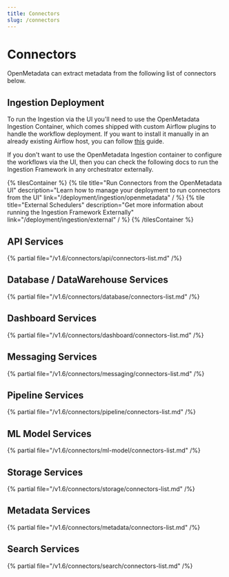 ```yaml
---
title: Connectors
slug: /connectors
---
```


# Connectors

OpenMetadata can extract metadata from the following list of connectors below.

## Ingestion Deployment

To run the Ingestion via the UI you'll need to use the OpenMetadata Ingestion Container, which comes shipped with
custom Airflow plugins to handle the workflow deployment. If you want to install it manually in an already existing
Airflow host, you can follow [this](/deployment/ingestion/openmetadata) guide.

If you don't want to use the OpenMetadata Ingestion container to configure the workflows via the UI, then you can check
the following docs to run the Ingestion Framework in any orchestrator externally.

{% tilesContainer %}
{% tile
    title="Run Connectors from the OpenMetadata UI"
    description="Learn how to manage your deployment to run connectors from the UI"
    link="/deployment/ingestion/openmetadata"
  / %}
{% tile
    title="External Schedulers"
    description="Get more information about running the Ingestion Framework Externally"
    link="/deployment/ingestion/external"
  / %}
{% /tilesContainer %}

## API Services

{% partial file="/v1.6/connectors/api/connectors-list.md" /%}

## Database / DataWarehouse Services

{% partial file="/v1.6/connectors/database/connectors-list.md" /%}

## Dashboard Services

{% partial file="/v1.6/connectors/dashboard/connectors-list.md" /%}

## Messaging Services

{% partial file="/v1.6/connectors/messaging/connectors-list.md" /%}

## Pipeline Services

{% partial file="/v1.6/connectors/pipeline/connectors-list.md" /%}

## ML Model Services

{% partial file="/v1.6/connectors/ml-model/connectors-list.md" /%}

## Storage Services

{% partial file="/v1.6/connectors/storage/connectors-list.md" /%}

## Metadata Services

{% partial file="/v1.6/connectors/metadata/connectors-list.md" /%}

## Search Services

{% partial file="/v1.6/connectors/search/connectors-list.md" /%}
